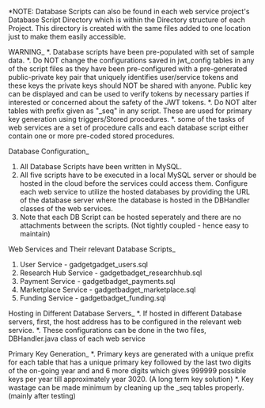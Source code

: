 *NOTE: Database Scripts can also be found in each web service project's Database Script Directory which is within the Directory structure
of each Project. This directory is created with the same files added to one location just to make them easily accessible.
  
WARNING_
  *. Database scripts have been pre-populated with set of sample data.
  *. Do NOT change the configurations saved in jwt_config tables in any of the script files as they have been pre-configured with
    a pre-generated public-private key pair that uniquely identifies user/service tokens and these keys the private keys should NOT
    be shared with anyone. Public key can be displayed and can be used to verify tokens by necessary parties if interested or concerned 
    about the safety of the JWT tokens.
  *. Do NOT alter tables with prefix given as "_seq" in any script. These are used for primary key generation using triggers/Stored procedures.
  *. some of the tasks of web services are a set of procedure calls and each database script either contain one or more pre-coded stored procedures.

Database Configuration_
  1.  All Database Scripts have been written in MySQL.
  2.  All five scripts have to be executed in a local MySQL server or should be hosted in the cloud before the services could access them.
      Configure each web service to utilize the hosted databases by providing the URL of the database server where the database is hosted
      in the DBHandler classes of the web services.
  3.  Note that each DB Script can be hosted seperately and there are no attachments between the scripts. (Not tightly coupled - hence 
      easy to maintain)

Web Services and Their relevant Database Scripts_
  1. User Service - gadgetgadget_users.sql
  2. Research Hub Service - gadgetbadget_researchhub.sql
  3. Payment Service - gadgetbadget_payments.sql
  4. Marketplace Service - gadgetbadget_marketplace.sql
  5. Funding Service - gadgetbadget_funding.sql

Hosting in Different Database Servers_
  *. If hosted in different Database servers, first, the host address has to be configured in the relevant web service.
  *. These configurations can be done in the two files, DBHandler.java class of each web service

Primary Key Generation_
  *. Primary keys are generated with a unique prefix for each table that has a unique primary key followed by the last two digits of the
    on-going year and and 6 more digits which gives 999999 possible keys per year till approximately year 3020. (A long term key solution)
  *. Key wastage can be made minimum by cleaning up the _seq tables properly. (mainly after testing)
